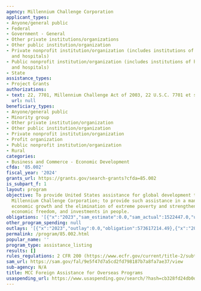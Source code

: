 ```yaml
---
agency: Millennium Challenge Corporation
applicant_types:
- Anyone/general public
- Federal
- Government - General
- Other private institutions/organizations
- Other public institution/organization
- Private nonprofit institution/organization (includes institutions of higher education
  and hospitals)
- Public nonprofit institution/organization (includes institutions of higher education
  and hospitals)
- State
assistance_types:
- Project Grants
authorizations:
- text: 22, 7701, Millennium Challenge Act of 2003, 22 U.S.C. 7701 et seq.
  url: null
beneficiary_types:
- Anyone/general public
- Minority group
- Other private institution/organization
- Other public institution/organization
- Private nonprofit institution/organization
- Profit organization
- Public nonprofit institution/organization
- Rural
categories:
- Business and Commerce - Economic Development
cfda: '85.002'
fiscal_year: '2024'
grants_url: https://grants.gov/search-grants?cfda=85.002
is_subpart_f: 1
layout: program
objective: To provide United States assistance for global development through the
  Millennium Challenge Corporation; to provide such assistance in a manner that promotes
  economic growth and the elimination of extreme poverty and strengthens good governance,
  economic freedom, and investments in people.
obligations: '[{"x":"2023","sam_estimate":0.0,"sam_actual":1522447.0,"usa_spending_actual":579356209.05},{"x":"2024","sam_estimate":0.0,"sam_actual":2000000.0,"usa_spending_actual":1517008539.53},{"x":"2025","sam_estimate":0.0,"sam_actual":0.0,"usa_spending_actual":62935500.0}]'
other_program_spending: null
outlays: '[{"x":"2023","outlay":0.0,"obligation":573617214.49},{"x":"2024","outlay":0.0,"obligation":1576894530.6},{"x":"2025","outlay":0.0,"obligation":62935500.0}]'
permalink: /program/85.002.html
popular_name: ''
program_type: assistance_listing
results: []
rules_regulations: 2 CFR 200 (https://www.ecfr.gov/current/title-2/subtitle-A/chapter-II/part-200?toc=1)
sam_url: https://sam.gov/fal/9e5f47d7a5cd2fd798187b7a8fa7ae37/view
sub-agency: N/A
title: MCC Foreign Assistance for Overseas Programs
usaspending_url: https://www.usaspending.gov/search/?hash=cb328fd24db0dc3e099e891c24f4e042
---
```

